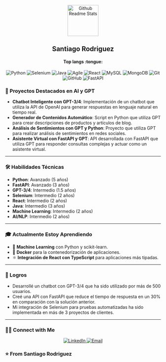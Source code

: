 <p align="center"> <img width="100px" src="https://res.cloudinary.com/anuraghazra/image/upload/v1594908242/logo_ccswme.svg" align="center" alt="Github Readme Stats" /> <h2 align="center">Santiago Rodriguez</h2> </p> <h4 align="center">Top langs :tongue:</h4> <p align="center"> <img alt="Python" src="https://img.shields.io/badge/-Python-333333?style=flat&logo=python" /> <img alt="Selenium" src="https://img.shields.io/badge/-Selenium-333333?style=flat&logo=selenium" /> <img alt="Java" src="https://img.shields.io/badge/-Java-333333?style=flat&logo=java&logoColor=007396" /> <img alt="Agile" src="https://img.shields.io/badge/-Agile-333333?style=flat&logo=agile" /> <img alt="React" src="https://img.shields.io/badge/-React-333333?style=flat&logo=react" /> <img alt="MySQL" src="https://img.shields.io/badge/-MySQL-333333?style=flat&logo=mysql" /> <img alt="MongoDB" src="https://img.shields.io/badge/-MongoDB-333333?style=flat&logo=mongodb" /> <img alt="Git" src="https://img.shields.io/badge/-Git-333333?style=flat&logo=git" /> <img alt="GitHub" src="https://img.shields.io/badge/-GitHub-333333?style=flat&logo=github" /> <img alt="FastAPI" src="https://img.shields.io/badge/-FastAPI-333333?style=flat&logo=fastapi&logoColor=009688" /> </p>

### 🚀 Proyectos Destacados en AI y GPT
- **Chatbot Inteligente con GPT-3/4**: Implementación de un chatbot que utiliza la API de OpenAI para generar respuestas en lenguaje natural en tiempo real.
- **Generador de Contenidos Automático**: Script en Python que utiliza GPT para crear descripciones de productos y artículos de blog.
- **Análisis de Sentimientos con GPT y Python**: Proyecto que utiliza GPT para realizar análisis de sentimientos en redes sociales.
- **Asistente Virtual con FastAPI y GPT**: API desarrollada con FastAPI que utiliza GPT para responder consultas complejas y actuar como un asistente virtual.
---

### 🛠️ Habilidades Técnicas
- **Python**: Avanzado (5 años)
- **FastAPI**: Avanzado (3 años)
- **GPT-3/4**: Intermedio (1.5 años)
- **Selenium**: Intermedio (2 años)
- **React**: Intermedio (2 años)
- **Java**: Intermedio (3 años)
- **Machine Learning**: Intermedio (2 años)
- **AI/NLP**: Intermedio (2 años)
---

### 🎓 Actualmente Estoy Aprendiendo
- 🤖 **Machine Learning** con Python y scikit-learn.
- 🐳 **Docker** para la contenedorización de aplicaciones.
- ⚛️ **Integración de React con TypeScript** para aplicaciones más tipadas.
---

### 🏅 Logros
- Desarrollé un chatbot con GPT-3/4 que ha sido utilizado por más de 500 usuarios.
- Creé una API con FastAPI que reduce el tiempo de respuesta en un 30% en comparación con la solución anterior.
- Mi integración de Selenium para pruebas automatizadas ha sido implementada en más de 3 proyectos de clientes.
---
### 🤝🏻 Connect with Me
<p align="center"> <a href="https://www.linkedin.com/in/santiagorodriguez88/"> <img alt="LinkedIn" src="https://img.shields.io/badge/LinkedIn-Santiagorodriguez88-blue?style=flat-square&logo=linkedin" /> </a> <a href="mailto:santiagorrodriguez@gmail.com"> <img alt="Email" src="https://img.shields.io/badge/Email-santiagorrodriguez@gmail.com-blue?style=flat-square&logo=gmail" /> </a> </p>

### ⭐️ From Santiago Rodriguez
